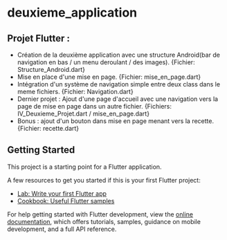 # deuxieme_application

## Projet Flutter :
- Création de la deuxième application avec une structure Android(bar de navigation en bas / un menu deroulant / des images). {Fichier: Structure_Android.dart}
- Mise en place d'une mise en page. {Fichier: mise_en_page.dart}
- Intégration d'un système de navigation simple entre deux class dans le meme fichiers. {Fichier: Navigation.dart}
- Dernier projet : Ajout d'une page d'accueil avec une navigation vers la page de mise en page dans un autre fichier. {Fichiers: IV_Deuxieme_Projet.dart / mise_en_page.dart}
- Bonus : ajout d'un bouton dans mise en page menant vers la recette. {Fichier: recette.dart}

## Getting Started

This project is a starting point for a Flutter application.

A few resources to get you started if this is your first Flutter project:

- [Lab: Write your first Flutter app](https://docs.flutter.dev/get-started/codelab)
- [Cookbook: Useful Flutter samples](https://docs.flutter.dev/cookbook)

For help getting started with Flutter development, view the
[online documentation](https://docs.flutter.dev/), which offers tutorials,
samples, guidance on mobile development, and a full API reference.
